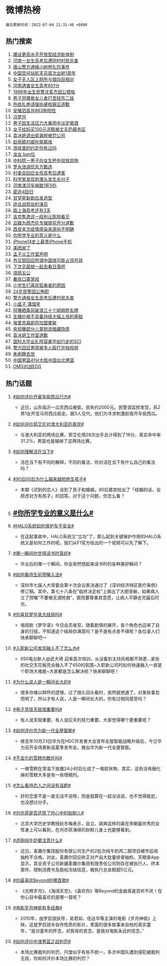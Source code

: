 # 微博热榜

`最后更新时间：2022-07-04 21:31:40 +0800`

## 热门搜索

1. [建设更高水平开放型经济新体制](https://m.weibo.cn/search?containerid=100103type%3D1%26t%3D10%26q%3D%23%E5%BB%BA%E8%AE%BE%E6%9B%B4%E9%AB%98%E6%B0%B4%E5%B9%B3%E5%BC%80%E6%94%BE%E5%9E%8B%E7%BB%8F%E6%B5%8E%E6%96%B0%E4%BD%93%E5%88%B6%23&stream_entry_id=51&isnewpage=1&extparam=seat%3D1%26cate%3D10103%26filter_type%3Drealtimehot%26c_type%3D51%26dgr%3D0%26pos%3D0%26display_time%3D1656941499%26pre_seqid%3D1656941499107021961218&luicode=10000011&lfid=106003type%253D25%2526t%253D3%2526disable_hot%253D1%2526filter_type%253Drealtimehot)
1. [河南一女生高考后遭同村村民杀害](https://m.weibo.cn/search?containerid=100103type%3D1%26t%3D10%26q%3D%23%E6%B2%B3%E5%8D%97%E4%B8%80%E5%A5%B3%E7%94%9F%E9%AB%98%E8%80%83%E5%90%8E%E9%81%AD%E5%90%8C%E6%9D%91%E6%9D%91%E6%B0%91%E6%9D%80%E5%AE%B3%23&stream_entry_id=31&isnewpage=1&extparam=seat%3D1%26cate%3D0%26lcate%3D5001%26filter_type%3Drealtimehot%26realpos%3D1%26flag%3D1%26c_type%3D31%26dgr%3D0%26pos%3D0%26display_time%3D1656941499%26pre_seqid%3D1656941499107021961218&luicode=10000011&lfid=106003type%253D25%2526t%253D3%2526disable_hot%253D1%2526filter_type%253Drealtimehot)
1. [唐山警方通报小树林扎伤事件](https://m.weibo.cn/search?containerid=100103type%3D1%26t%3D10%26q%3D%23%E5%94%90%E5%B1%B1%E8%AD%A6%E6%96%B9%E9%80%9A%E6%8A%A5%E5%B0%8F%E6%A0%91%E6%9E%97%E6%89%8E%E4%BC%A4%E4%BA%8B%E4%BB%B6%23&stream_entry_id=31&isnewpage=1&extparam=seat%3D1%26cate%3D0%26lcate%3D5001%26filter_type%3Drealtimehot%26realpos%3D2%26flag%3D16%26c_type%3D31%26dgr%3D0%26pos%3D1%26display_time%3D1656941499%26pre_seqid%3D1656941499107021961218&luicode=10000011&lfid=106003type%253D25%2526t%253D3%2526disable_hot%253D1%2526filter_type%253Drealtimehot)
1. [中国空间站航天员首次出舱1周年](https://m.weibo.cn/search?containerid=100103type%3D1%26t%3D10%26q%3D%23%E4%B8%AD%E5%9B%BD%E7%A9%BA%E9%97%B4%E7%AB%99%E8%88%AA%E5%A4%A9%E5%91%98%E9%A6%96%E6%AC%A1%E5%87%BA%E8%88%B11%E5%91%A8%E5%B9%B4%23&stream_entry_id=31&isnewpage=1&extparam=seat%3D1%26cate%3D0%26lcate%3D5001%26filter_type%3Drealtimehot%26realpos%3D3%26flag%3D0%26c_type%3D31%26dgr%3D0%26pos%3D2%26display_time%3D1656941499%26pre_seqid%3D1656941499107021961218&luicode=10000011&lfid=106003type%253D25%2526t%253D3%2526disable_hot%253D1%2526filter_type%253Drealtimehot)
1. [女子无人区上厕所与狼四目相对](https://m.weibo.cn/search?containerid=100103type%3D1%26t%3D10%26q%3D%23%E5%A5%B3%E5%AD%90%E6%97%A0%E4%BA%BA%E5%8C%BA%E4%B8%8A%E5%8E%95%E6%89%80%E4%B8%8E%E7%8B%BC%E5%9B%9B%E7%9B%AE%E7%9B%B8%E5%AF%B9%23&stream_entry_id=31&isnewpage=1&extparam=seat%3D1%26cate%3D0%26lcate%3D5001%26filter_type%3Drealtimehot%26realpos%3D4%26flag%3D1%26c_type%3D31%26dgr%3D0%26pos%3D3%26display_time%3D1656941499%26pre_seqid%3D1656941499107021961218&luicode=10000011&lfid=106003type%253D25%2526t%253D3%2526disable_hot%253D1%2526filter_type%253Drealtimehot)
1. [河南遇害女生高考601分](https://m.weibo.cn/search?containerid=100103type%3D1%26t%3D10%26q%3D%23%E6%B2%B3%E5%8D%97%E9%81%87%E5%AE%B3%E5%A5%B3%E7%94%9F%E9%AB%98%E8%80%83601%E5%88%86%23&stream_entry_id=31&isnewpage=1&extparam=seat%3D1%26cate%3D0%26lcate%3D5001%26filter_type%3Drealtimehot%26realpos%3D5%26flag%3D1%26c_type%3D31%26dgr%3D0%26pos%3D4%26display_time%3D1656941499%26pre_seqid%3D1656941499107021961218&luicode=10000011&lfid=106003type%253D25%2526t%253D3%2526disable_hot%253D1%2526filter_type%253Drealtimehot)
1. [1998年出生民警沈茗杰因公牺牲](https://m.weibo.cn/search?containerid=100103type%3D1%26t%3D10%26q%3D%231998%E5%B9%B4%E5%87%BA%E7%94%9F%E6%B0%91%E8%AD%A6%E6%B2%88%E8%8C%97%E6%9D%B0%E5%9B%A0%E5%85%AC%E7%89%BA%E7%89%B2%23&stream_entry_id=31&isnewpage=1&extparam=seat%3D1%26cate%3D0%26lcate%3D5001%26filter_type%3Drealtimehot%26realpos%3D6%26flag%3D1%26c_type%3D31%26dgr%3D0%26pos%3D5%26display_time%3D1656941499%26pre_seqid%3D1656941499107021961218&luicode=10000011&lfid=106003type%253D25%2526t%253D3%2526disable_hot%253D1%2526filter_type%253Drealtimehot)
1. [男子将猥亵女儿者打至轻伤二级](https://m.weibo.cn/search?containerid=100103type%3D1%26t%3D10%26q%3D%23%E7%94%B7%E5%AD%90%E5%B0%86%E7%8C%A5%E4%BA%B5%E5%A5%B3%E5%84%BF%E8%80%85%E6%89%93%E8%87%B3%E8%BD%BB%E4%BC%A4%E4%BA%8C%E7%BA%A7%23&stream_entry_id=31&isnewpage=1&extparam=seat%3D1%26cate%3D0%26lcate%3D5001%26filter_type%3Drealtimehot%26realpos%3D7%26flag%3D16%26c_type%3D31%26dgr%3D0%26pos%3D6%26display_time%3D1656941499%26pre_seqid%3D1656941499107021961218&luicode=10000011&lfid=106003type%253D25%2526t%253D3%2526disable_hot%253D1%2526filter_type%253Drealtimehot)
1. [热依扎申请强执硬核豌豆道歉](https://m.weibo.cn/search?containerid=100103type%3D1%26t%3D10%26q%3D%23%E7%83%AD%E4%BE%9D%E6%89%8E%E7%94%B3%E8%AF%B7%E5%BC%BA%E6%89%A7%E7%A1%AC%E6%A0%B8%E8%B1%8C%E8%B1%86%E9%81%93%E6%AD%89%23&stream_entry_id=31&isnewpage=1&extparam=seat%3D1%26cate%3D0%26lcate%3D5001%26filter_type%3Drealtimehot%26realpos%3D8%26flag%3D0%26c_type%3D31%26dgr%3D0%26pos%3D7%26display_time%3D1656941499%26pre_seqid%3D1656941499107021961218&luicode=10000011&lfid=106003type%253D25%2526t%253D3%2526disable_hot%253D1%2526filter_type%253Drealtimehot)
1. [安徽泗县共863例阳性](https://m.weibo.cn/search?containerid=100103type%3D1%26t%3D10%26q%3D%23%E5%AE%89%E5%BE%BD%E6%B3%97%E5%8E%BF%E5%85%B1863%E4%BE%8B%E9%98%B3%E6%80%A7%23&stream_entry_id=31&isnewpage=1&extparam=seat%3D1%26cate%3D0%26lcate%3D5001%26filter_type%3Drealtimehot%26realpos%3D9%26flag%3D1%26c_type%3D31%26dgr%3D0%26pos%3D8%26display_time%3D1656941499%26pre_seqid%3D1656941499107021961218&luicode=10000011&lfid=106003type%253D25%2526t%253D3%2526disable_hot%253D1%2526filter_type%253Drealtimehot)
1. [冯梦月](https://m.weibo.cn/search?containerid=100103type%3D1%26t%3D10%26q%3D%23%E5%86%AF%E6%A2%A6%E6%9C%88%23&stream_entry_id=31&isnewpage=1&extparam=seat%3D1%26cate%3D0%26lcate%3D5001%26filter_type%3Drealtimehot%26realpos%3D10%26flag%3D1%26c_type%3D31%26dgr%3D0%26pos%3D9%26display_time%3D1656941499%26pre_seqid%3D1656941499107021961218&luicode=10000011&lfid=106003type%253D25%2526t%253D3%2526disable_hot%253D1%2526filter_type%253Drealtimehot)
1. [男子因生活压力大暴雨中淡定喝酒](https://m.weibo.cn/search?containerid=100103type%3D1%26t%3D10%26q%3D%23%E7%94%B7%E5%AD%90%E5%9B%A0%E7%94%9F%E6%B4%BB%E5%8E%8B%E5%8A%9B%E5%A4%A7%E6%9A%B4%E9%9B%A8%E4%B8%AD%E6%B7%A1%E5%AE%9A%E5%96%9D%E9%85%92%23&stream_entry_id=31&isnewpage=1&extparam=seat%3D1%26cate%3D0%26lcate%3D5001%26filter_type%3Drealtimehot%26realpos%3D11%26flag%3D0%26c_type%3D31%26dgr%3D0%26pos%3D10%26display_time%3D1656941499%26pre_seqid%3D1656941499107021961218&luicode=10000011&lfid=106003type%253D25%2526t%253D3%2526disable_hot%253D1%2526filter_type%253Drealtimehot)
1. [女子给妈买100元凉鞋被丈夫扔服务区](https://m.weibo.cn/search?containerid=100103type%3D1%26t%3D10%26q%3D%23%E5%A5%B3%E5%AD%90%E7%BB%99%E5%A6%88%E4%B9%B0100%E5%85%83%E5%87%89%E9%9E%8B%E8%A2%AB%E4%B8%88%E5%A4%AB%E6%89%94%E6%9C%8D%E5%8A%A1%E5%8C%BA%23&stream_entry_id=31&isnewpage=1&extparam=seat%3D1%26cate%3D0%26lcate%3D5001%26filter_type%3Drealtimehot%26realpos%3D12%26flag%3D0%26c_type%3D31%26dgr%3D0%26pos%3D11%26display_time%3D1656941499%26pre_seqid%3D1656941499107021961218&luicode=10000011&lfid=106003type%253D25%2526t%253D3%2526disable_hot%253D1%2526filter_type%253Drealtimehot)
1. [袁冰妍退出偷漏税被罚公司](https://m.weibo.cn/search?containerid=100103type%3D1%26t%3D10%26q%3D%23%E8%A2%81%E5%86%B0%E5%A6%8D%E9%80%80%E5%87%BA%E5%81%B7%E6%BC%8F%E7%A8%8E%E8%A2%AB%E7%BD%9A%E5%85%AC%E5%8F%B8%23&stream_entry_id=31&isnewpage=1&extparam=seat%3D1%26cate%3D0%26lcate%3D5001%26filter_type%3Drealtimehot%26realpos%3D13%26flag%3D2%26c_type%3D31%26dgr%3D0%26pos%3D12%26display_time%3D1656941499%26pre_seqid%3D1656941499107021961218&luicode=10000011&lfid=106003type%253D25%2526t%253D3%2526disable_hot%253D1%2526filter_type%253Drealtimehot)
1. [赵丽颖刘威吵架飙戏](https://m.weibo.cn/search?containerid=100103type%3D1%26t%3D10%26q%3D%23%E8%B5%B5%E4%B8%BD%E9%A2%96%E5%88%98%E5%A8%81%E5%90%B5%E6%9E%B6%E9%A3%99%E6%88%8F%23&stream_entry_id=31&isnewpage=1&extparam=seat%3D1%26cate%3D0%26lcate%3D5001%26filter_type%3Drealtimehot%26realpos%3D14%26flag%3D1%26c_type%3D31%26dgr%3D0%26pos%3D13%26display_time%3D1656941499%26pre_seqid%3D1656941499107021961218&luicode=10000011&lfid=106003type%253D25%2526t%253D3%2526disable_hot%253D1%2526filter_type%253Drealtimehot)
1. [游戏里的约定你有过吗](https://m.weibo.cn/search?containerid=100103type%3D1%26t%3D10%26q%3D%23%E6%B8%B8%E6%88%8F%E9%87%8C%E7%9A%84%E7%BA%A6%E5%AE%9A%E4%BD%A0%E6%9C%89%E8%BF%87%E5%90%97%23&stream_entry_id=31&isnewpage=1&extparam=seat%3D1%26cate%3D0%26lcate%3D5001%26filter_type%3Drealtimehot%26adid%3D159075%26realpos%3D15%26flag%3D0%26c_type%3D31%26dgr%3D0%26pos%3D14%26display_time%3D1656941499%26pre_seqid%3D1656941499107021961218&luicode=10000011&lfid=106003type%253D25%2526t%253D3%2526disable_hot%253D1%2526filter_type%253Drealtimehot)
1. [龙女 ban位](https://m.weibo.cn/search?containerid=100103type%3D1%26t%3D10%26q%3D%E9%BE%99%E5%A5%B3+ban%E4%BD%8D&stream_entry_id=31&isnewpage=1&extparam=seat%3D1%26cate%3D0%26lcate%3D5001%26filter_type%3Drealtimehot%26realpos%3D16%26flag%3D1%26c_type%3D31%26dgr%3D0%26pos%3D15%26display_time%3D1656941499%26pre_seqid%3D1656941499107021961218&luicode=10000011&lfid=106003type%253D25%2526t%253D3%2526disable_hot%253D1%2526filter_type%253Drealtimehot)
1. [中科院一男子向女生杯中投放异物](https://m.weibo.cn/search?containerid=100103type%3D1%26t%3D10%26q%3D%23%E4%B8%AD%E7%A7%91%E9%99%A2%E4%B8%80%E7%94%B7%E5%AD%90%E5%90%91%E5%A5%B3%E7%94%9F%E6%9D%AF%E4%B8%AD%E6%8A%95%E6%94%BE%E5%BC%82%E7%89%A9%23&stream_entry_id=31&isnewpage=1&extparam=seat%3D1%26cate%3D0%26lcate%3D5001%26filter_type%3Drealtimehot%26realpos%3D17%26flag%3D0%26c_type%3D31%26dgr%3D0%26pos%3D16%26display_time%3D1656941499%26pre_seqid%3D1656941499107021961218&luicode=10000011&lfid=106003type%253D25%2526t%253D3%2526disable_hot%253D1%2526filter_type%253Drealtimehot)
1. [罗永浩调侃东方甄选](https://m.weibo.cn/search?containerid=100103type%3D1%26t%3D10%26q%3D%23%E7%BD%97%E6%B0%B8%E6%B5%A9%E8%B0%83%E4%BE%83%E4%B8%9C%E6%96%B9%E7%94%84%E9%80%89%23&stream_entry_id=31&isnewpage=1&extparam=seat%3D1%26cate%3D0%26lcate%3D5001%26filter_type%3Drealtimehot%26realpos%3D18%26flag%3D0%26c_type%3D31%26dgr%3D0%26pos%3D17%26display_time%3D1656941499%26pre_seqid%3D1656941499107021961218&luicode=10000011&lfid=106003type%253D25%2526t%253D3%2526disable_hot%253D1%2526filter_type%253Drealtimehot)
1. [村委会回应女孩高考后遇害](https://m.weibo.cn/search?containerid=100103type%3D1%26t%3D10%26q%3D%23%E6%9D%91%E5%A7%94%E4%BC%9A%E5%9B%9E%E5%BA%94%E5%A5%B3%E5%AD%A9%E9%AB%98%E8%80%83%E5%90%8E%E9%81%87%E5%AE%B3%23&stream_entry_id=31&isnewpage=1&extparam=seat%3D1%26cate%3D0%26lcate%3D5001%26filter_type%3Drealtimehot%26realpos%3D19%26flag%3D1%26c_type%3D31%26dgr%3D0%26pos%3D18%26display_time%3D1656941499%26pre_seqid%3D1656941499107021961218&luicode=10000011&lfid=106003type%253D25%2526t%253D3%2526disable_hot%253D1%2526filter_type%253Drealtimehot)
1. [科学家发现刺激头发生长分子](https://m.weibo.cn/search?containerid=100103type%3D1%26t%3D10%26q%3D%23%E7%A7%91%E5%AD%A6%E5%AE%B6%E5%8F%91%E7%8E%B0%E5%88%BA%E6%BF%80%E5%A4%B4%E5%8F%91%E7%94%9F%E9%95%BF%E5%88%86%E5%AD%90%23&stream_entry_id=31&isnewpage=1&extparam=seat%3D1%26cate%3D0%26lcate%3D5001%26filter_type%3Drealtimehot%26realpos%3D20%26flag%3D0%26c_type%3D31%26dgr%3D0%26pos%3D19%26display_time%3D1656941499%26pre_seqid%3D1656941499107021961218&luicode=10000011&lfid=106003type%253D25%2526t%253D3%2526disable_hot%253D1%2526filter_type%253Drealtimehot)
1. [河南漯河车祸致1死5伤](https://m.weibo.cn/search?containerid=100103type%3D1%26t%3D10%26q%3D%23%E6%B2%B3%E5%8D%97%E6%BC%AF%E6%B2%B3%E8%BD%A6%E7%A5%B8%E8%87%B41%E6%AD%BB5%E4%BC%A4%23&stream_entry_id=31&isnewpage=1&extparam=seat%3D1%26cate%3D0%26lcate%3D5001%26filter_type%3Drealtimehot%26realpos%3D21%26flag%3D1%26c_type%3D31%26dgr%3D0%26pos%3D20%26display_time%3D1656941499%26pre_seqid%3D1656941499107021961218&luicode=10000011&lfid=106003type%253D25%2526t%253D3%2526disable_hot%253D1%2526filter_type%253Drealtimehot)
1. [密逃4回归](https://m.weibo.cn/search?containerid=100103type%3D1%26t%3D10%26q%3D%23%E5%AF%86%E9%80%834%E5%9B%9E%E5%BD%92%23&stream_entry_id=31&isnewpage=1&extparam=seat%3D1%26cate%3D0%26lcate%3D5001%26filter_type%3Drealtimehot%26realpos%3D22%26flag%3D0%26c_type%3D31%26dgr%3D0%26pos%3D21%26display_time%3D1656941499%26pre_seqid%3D1656941499107021961218&luicode=10000011&lfid=106003type%253D25%2526t%253D3%2526disable_hot%253D1%2526filter_type%253Drealtimehot)
1. [甘望星新剧白发造型](https://m.weibo.cn/search?containerid=100103type%3D1%26t%3D10%26q%3D%23%E7%94%98%E6%9C%9B%E6%98%9F%E6%96%B0%E5%89%A7%E7%99%BD%E5%8F%91%E9%80%A0%E5%9E%8B%23&stream_entry_id=31&isnewpage=1&extparam=seat%3D1%26cate%3D0%26lcate%3D5001%26filter_type%3Drealtimehot%26realpos%3D23%26flag%3D1%26c_type%3D31%26dgr%3D0%26pos%3D22%26display_time%3D1656941499%26pre_seqid%3D1656941499107021961218&luicode=10000011&lfid=106003type%253D25%2526t%253D3%2526disable_hot%253D1%2526filter_type%253Drealtimehot)
1. [适合战损妆的演员](https://m.weibo.cn/search?containerid=100103type%3D1%26t%3D10%26q%3D%23%E9%80%82%E5%90%88%E6%88%98%E6%8D%9F%E5%A6%86%E7%9A%84%E6%BC%94%E5%91%98%23&stream_entry_id=31&isnewpage=1&extparam=seat%3D1%26cate%3D0%26lcate%3D5001%26filter_type%3Drealtimehot%26realpos%3D24%26flag%3D0%26c_type%3D31%26dgr%3D0%26pos%3D23%26display_time%3D1656941499%26pre_seqid%3D1656941499107021961218&luicode=10000011&lfid=106003type%253D25%2526t%253D3%2526disable_hot%253D1%2526filter_type%253Drealtimehot)
1. [距上海高考还有3天](https://m.weibo.cn/search?containerid=100103type%3D1%26t%3D10%26q%3D%23%E8%B7%9D%E4%B8%8A%E6%B5%B7%E9%AB%98%E8%80%83%E8%BF%98%E6%9C%893%E5%A4%A9%23&stream_entry_id=31&isnewpage=1&extparam=seat%3D1%26cate%3D0%26lcate%3D5001%26filter_type%3Drealtimehot%26realpos%3D25%26flag%3D0%26c_type%3D31%26dgr%3D0%26pos%3D24%26display_time%3D1656941499%26pre_seqid%3D1656941499107021961218&luicode=10000011&lfid=106003type%253D25%2526t%253D3%2526disable_hot%253D1%2526filter_type%253Drealtimehot)
1. [吉克隽逸这一段别让陈晓看见](https://m.weibo.cn/search?containerid=100103type%3D1%26t%3D10%26q%3D%23%E5%90%89%E5%85%8B%E9%9A%BD%E9%80%B8%E8%BF%99%E4%B8%80%E6%AE%B5%E5%88%AB%E8%AE%A9%E9%99%88%E6%99%93%E7%9C%8B%E8%A7%81%23&stream_entry_id=31&isnewpage=1&extparam=seat%3D1%26cate%3D0%26lcate%3D5001%26filter_type%3Drealtimehot%26realpos%3D26%26flag%3D1%26c_type%3D31%26dgr%3D0%26pos%3D25%26display_time%3D1656941499%26pre_seqid%3D1656941499107021961218&luicode=10000011&lfid=106003type%253D25%2526t%253D3%2526disable_hot%253D1%2526filter_type%253Drealtimehot)
1. [豆瓣为周杰伦专辑提前开分道歉](https://m.weibo.cn/search?containerid=100103type%3D1%26t%3D10%26q%3D%23%E8%B1%86%E7%93%A3%E4%B8%BA%E5%91%A8%E6%9D%B0%E4%BC%A6%E4%B8%93%E8%BE%91%E6%8F%90%E5%89%8D%E5%BC%80%E5%88%86%E9%81%93%E6%AD%89%23&stream_entry_id=31&isnewpage=1&extparam=seat%3D1%26cate%3D0%26lcate%3D5001%26filter_type%3Drealtimehot%26realpos%3D27%26flag%3D0%26c_type%3D31%26dgr%3D0%26pos%3D26%26display_time%3D1656941499%26pre_seqid%3D1656941499107021961218&luicode=10000011&lfid=106003type%253D25%2526t%253D3%2526disable_hot%253D1%2526filter_type%253Drealtimehot)
1. [西安本次疫情感染来源尚不明确](https://m.weibo.cn/search?containerid=100103type%3D1%26t%3D10%26q%3D%23%E8%A5%BF%E5%AE%89%E6%9C%AC%E6%AC%A1%E7%96%AB%E6%83%85%E6%84%9F%E6%9F%93%E6%9D%A5%E6%BA%90%E5%B0%9A%E4%B8%8D%E6%98%8E%E7%A1%AE%23&stream_entry_id=31&isnewpage=1&extparam=seat%3D1%26cate%3D0%26lcate%3D5001%26filter_type%3Drealtimehot%26realpos%3D28%26flag%3D0%26c_type%3D31%26dgr%3D0%26pos%3D27%26display_time%3D1656941499%26pre_seqid%3D1656941499107021961218&luicode=10000011&lfid=106003type%253D25%2526t%253D3%2526disable_hot%253D1%2526filter_type%253Drealtimehot)
1. [你所学专业的意义是什么](https://m.weibo.cn/search?containerid=100103type%3D1%26t%3D10%26q%3D%23%E4%BD%A0%E6%89%80%E5%AD%A6%E4%B8%93%E4%B8%9A%E7%9A%84%E6%84%8F%E4%B9%89%E6%98%AF%E4%BB%80%E4%B9%88%23&stream_entry_id=31&isnewpage=1&extparam=seat%3D1%26cate%3D0%26lcate%3D5001%26filter_type%3Drealtimehot%26realpos%3D29%26flag%3D1%26c_type%3D31%26dgr%3D0%26pos%3D28%26display_time%3D1656941499%26pre_seqid%3D1656941499107021961218&luicode=10000011&lfid=106003type%253D25%2526t%253D3%2526disable_hot%253D1%2526filter_type%253Drealtimehot)
1. [iPhone14史上最贵iPhone手机](https://m.weibo.cn/search?containerid=100103type%3D1%26t%3D10%26q%3D%23iPhone14%E5%8F%B2%E4%B8%8A%E6%9C%80%E8%B4%B5iPhone%E6%89%8B%E6%9C%BA%23&stream_entry_id=31&isnewpage=1&extparam=seat%3D1%26cate%3D0%26lcate%3D5001%26filter_type%3Drealtimehot%26realpos%3D30%26flag%3D0%26c_type%3D31%26dgr%3D0%26pos%3D29%26display_time%3D1656941499%26pre_seqid%3D1656941499107021961218&luicode=10000011&lfid=106003type%253D25%2526t%253D3%2526disable_hot%253D1%2526filter_type%253Drealtimehot)
1. [美团崩了](https://m.weibo.cn/search?containerid=100103type%3D1%26t%3D10%26q%3D%23%E7%BE%8E%E5%9B%A2%E5%B4%A9%E4%BA%86%23&stream_entry_id=31&isnewpage=1&extparam=seat%3D1%26cate%3D0%26lcate%3D5001%26filter_type%3Drealtimehot%26realpos%3D31%26flag%3D0%26c_type%3D31%26dgr%3D0%26pos%3D30%26display_time%3D1656941499%26pre_seqid%3D1656941499107021961218&luicode=10000011&lfid=106003type%253D25%2526t%253D3%2526disable_hot%253D1%2526filter_type%253Drealtimehot)
1. [孟子义工作室声明](https://m.weibo.cn/search?containerid=100103type%3D1%26t%3D10%26q%3D%23%E5%AD%9F%E5%AD%90%E4%B9%89%E5%B7%A5%E4%BD%9C%E5%AE%A4%E5%A3%B0%E6%98%8E%23&stream_entry_id=31&isnewpage=1&extparam=seat%3D1%26cate%3D0%26lcate%3D5001%26filter_type%3Drealtimehot%26realpos%3D32%26flag%3D0%26c_type%3D31%26dgr%3D0%26pos%3D31%26display_time%3D1656941499%26pre_seqid%3D1656941499107021961218&luicode=10000011&lfid=106003type%253D25%2526t%253D3%2526disable_hot%253D1%2526filter_type%253Drealtimehot)
1. [外交部回应所谓中国很可能占领月球](https://m.weibo.cn/search?containerid=100103type%3D1%26t%3D10%26q%3D%23%E5%A4%96%E4%BA%A4%E9%83%A8%E5%9B%9E%E5%BA%94%E6%89%80%E8%B0%93%E4%B8%AD%E5%9B%BD%E5%BE%88%E5%8F%AF%E8%83%BD%E5%8D%A0%E9%A2%86%E6%9C%88%E7%90%83%23&stream_entry_id=31&isnewpage=1&extparam=seat%3D1%26cate%3D0%26lcate%3D5001%26filter_type%3Drealtimehot%26realpos%3D33%26flag%3D0%26c_type%3D31%26dgr%3D0%26pos%3D32%26display_time%3D1656941499%26pre_seqid%3D1656941499107021961218&luicode=10000011&lfid=106003type%253D25%2526t%253D3%2526disable_hot%253D1%2526filter_type%253Drealtimehot)
1. [下次见面就一起去看日落吧](https://m.weibo.cn/search?containerid=100103type%3D1%26t%3D10%26q%3D%23%E4%B8%8B%E6%AC%A1%E8%A7%81%E9%9D%A2%E5%B0%B1%E4%B8%80%E8%B5%B7%E5%8E%BB%E7%9C%8B%E6%97%A5%E8%90%BD%E5%90%A7%23&stream_entry_id=31&isnewpage=1&extparam=seat%3D1%26cate%3D0%26lcate%3D5001%26filter_type%3Drealtimehot%26realpos%3D34%26flag%3D1%26c_type%3D31%26dgr%3D0%26pos%3D33%26display_time%3D1656941499%26pre_seqid%3D1656941499107021961218&luicode=10000011&lfid=106003type%253D25%2526t%253D3%2526disable_hot%253D1%2526filter_type%253Drealtimehot)
1. [浪姐五公](https://m.weibo.cn/search?containerid=100103type%3D1%26t%3D10%26q%3D%23%E6%B5%AA%E5%A7%90%E4%BA%94%E5%85%AC%23&stream_entry_id=31&isnewpage=1&extparam=seat%3D1%26cate%3D0%26lcate%3D5001%26filter_type%3Drealtimehot%26realpos%3D35%26flag%3D0%26c_type%3D31%26dgr%3D0%26pos%3D34%26display_time%3D1656941499%26pre_seqid%3D1656941499107021961218&luicode=10000011&lfid=106003type%253D25%2526t%253D3%2526disable_hot%253D1%2526filter_type%253Drealtimehot)
1. [秦岚口罩哭戏](https://m.weibo.cn/search?containerid=100103type%3D1%26t%3D10%26q%3D%23%E7%A7%A6%E5%B2%9A%E5%8F%A3%E7%BD%A9%E5%93%AD%E6%88%8F%23&stream_entry_id=31&isnewpage=1&extparam=seat%3D1%26cate%3D0%26lcate%3D5001%26filter_type%3Drealtimehot%26realpos%3D36%26flag%3D1%26c_type%3D31%26dgr%3D0%26pos%3D35%26display_time%3D1656941499%26pre_seqid%3D1656941499107021961218&luicode=10000011&lfid=106003type%253D25%2526t%253D3%2526disable_hot%253D1%2526filter_type%253Drealtimehot)
1. [小学生们喜欢孤勇者的原因](https://m.weibo.cn/search?containerid=100103type%3D1%26t%3D10%26q%3D%23%E5%B0%8F%E5%AD%A6%E7%94%9F%E4%BB%AC%E5%96%9C%E6%AC%A2%E5%AD%A4%E5%8B%87%E8%80%85%E7%9A%84%E5%8E%9F%E5%9B%A0%23&stream_entry_id=31&isnewpage=1&extparam=seat%3D1%26cate%3D0%26lcate%3D5001%26filter_type%3Drealtimehot%26realpos%3D37%26flag%3D0%26c_type%3D31%26dgr%3D0%26pos%3D36%26display_time%3D1656941499%26pre_seqid%3D1656941499107021961218&luicode=10000011&lfid=106003type%253D25%2526t%253D3%2526disable_hot%253D1%2526filter_type%253Drealtimehot)
1. [24岁民警因公殉职](https://m.weibo.cn/search?containerid=100103type%3D1%26t%3D10%26q%3D%2324%E5%B2%81%E6%B0%91%E8%AD%A6%E5%9B%A0%E5%85%AC%E6%AE%89%E8%81%8C%23&stream_entry_id=31&isnewpage=1&extparam=seat%3D1%26cate%3D0%26lcate%3D5001%26filter_type%3Drealtimehot%26realpos%3D38%26flag%3D1%26c_type%3D31%26dgr%3D0%26pos%3D37%26display_time%3D1656941499%26pre_seqid%3D1656941499107021961218&luicode=10000011&lfid=106003type%253D25%2526t%253D3%2526disable_hot%253D1%2526filter_type%253Drealtimehot)
1. [警方通报女生高考后遭村民杀害](https://m.weibo.cn/search?containerid=100103type%3D1%26t%3D10%26q%3D%23%E8%AD%A6%E6%96%B9%E9%80%9A%E6%8A%A5%E5%A5%B3%E7%94%9F%E9%AB%98%E8%80%83%E5%90%8E%E9%81%AD%E6%9D%91%E6%B0%91%E6%9D%80%E5%AE%B3%23&stream_entry_id=31&isnewpage=1&extparam=seat%3D1%26cate%3D0%26lcate%3D5001%26filter_type%3Drealtimehot%26realpos%3D39%26flag%3D1%26c_type%3D31%26dgr%3D0%26pos%3D38%26display_time%3D1656941499%26pre_seqid%3D1656941499107021961218&luicode=10000011&lfid=106003type%253D25%2526t%253D3%2526disable_hot%253D1%2526filter_type%253Drealtimehot)
1. [小盒子 蒲熠星](https://m.weibo.cn/search?containerid=100103type%3D1%26t%3D10%26q%3D%E5%B0%8F%E7%9B%92%E5%AD%90+%E8%92%B2%E7%86%A0%E6%98%9F&stream_entry_id=31&isnewpage=1&extparam=seat%3D1%26cate%3D0%26lcate%3D5001%26filter_type%3Drealtimehot%26realpos%3D40%26flag%3D0%26c_type%3D31%26dgr%3D0%26pos%3D39%26display_time%3D1656941499%26pre_seqid%3D1656941499107021961218&luicode=10000011&lfid=106003type%253D25%2526t%253D3%2526disable_hot%253D1%2526filter_type%253Drealtimehot)
1. [阿雅晒乘风破浪三十个姐姐姓名牌](https://m.weibo.cn/search?containerid=100103type%3D1%26t%3D10%26q%3D%23%E9%98%BF%E9%9B%85%E6%99%92%E4%B9%98%E9%A3%8E%E7%A0%B4%E6%B5%AA%E4%B8%89%E5%8D%81%E4%B8%AA%E5%A7%90%E5%A7%90%E5%A7%93%E5%90%8D%E7%89%8C%23&stream_entry_id=31&isnewpage=1&extparam=seat%3D1%26cate%3D0%26lcate%3D5001%26filter_type%3Drealtimehot%26realpos%3D41%26flag%3D1%26c_type%3D31%26dgr%3D0%26pos%3D40%26display_time%3D1656941499%26pre_seqid%3D1656941499107021961218&luicode=10000011&lfid=106003type%253D25%2526t%253D3%2526disable_hot%253D1%2526filter_type%253Drealtimehot)
1. [生猪价格不具备持续大幅上涨的基础](https://m.weibo.cn/search?containerid=100103type%3D1%26t%3D10%26q%3D%23%E7%94%9F%E7%8C%AA%E4%BB%B7%E6%A0%BC%E4%B8%8D%E5%85%B7%E5%A4%87%E6%8C%81%E7%BB%AD%E5%A4%A7%E5%B9%85%E4%B8%8A%E6%B6%A8%E7%9A%84%E5%9F%BA%E7%A1%80%23&stream_entry_id=31&isnewpage=1&extparam=seat%3D1%26cate%3D0%26lcate%3D5001%26filter_type%3Drealtimehot%26realpos%3D42%26flag%3D1%26c_type%3D31%26dgr%3D0%26pos%3D41%26display_time%3D1656941499%26pre_seqid%3D1656941499107021961218&luicode=10000011&lfid=106003type%253D25%2526t%253D3%2526disable_hot%253D1%2526filter_type%253Drealtimehot)
1. [埃里克森即将加盟曼联](https://m.weibo.cn/search?containerid=100103type%3D1%26t%3D10%26q%3D%23%E5%9F%83%E9%87%8C%E5%85%8B%E6%A3%AE%E5%8D%B3%E5%B0%86%E5%8A%A0%E7%9B%9F%E6%9B%BC%E8%81%94%23&stream_entry_id=31&isnewpage=1&extparam=seat%3D1%26cate%3D0%26lcate%3D5001%26filter_type%3Drealtimehot%26realpos%3D43%26flag%3D1%26c_type%3D31%26dgr%3D0%26pos%3D42%26display_time%3D1656941499%26pre_seqid%3D1656941499107021961218&luicode=10000011&lfid=106003type%253D25%2526t%253D3%2526disable_hot%253D1%2526filter_type%253Drealtimehot)
1. [央视曝部分儿童厨具暗藏隐患](https://m.weibo.cn/search?containerid=100103type%3D1%26t%3D10%26q%3D%23%E5%A4%AE%E8%A7%86%E6%9B%9D%E9%83%A8%E5%88%86%E5%84%BF%E7%AB%A5%E5%8E%A8%E5%85%B7%E6%9A%97%E8%97%8F%E9%9A%90%E6%82%A3%23&stream_entry_id=31&isnewpage=1&extparam=seat%3D1%26cate%3D0%26lcate%3D5001%26filter_type%3Drealtimehot%26realpos%3D44%26flag%3D0%26c_type%3D31%26dgr%3D0%26pos%3D43%26display_time%3D1656941499%26pre_seqid%3D1656941499107021961218&luicode=10000011&lfid=106003type%253D25%2526t%253D3%2526disable_hot%253D1%2526filter_type%253Drealtimehot)
1. [袁冰妍工作室道歉](https://m.weibo.cn/search?containerid=100103type%3D1%26t%3D10%26q%3D%23%E8%A2%81%E5%86%B0%E5%A6%8D%E5%B7%A5%E4%BD%9C%E5%AE%A4%E9%81%93%E6%AD%89%23&stream_entry_id=31&isnewpage=1&extparam=seat%3D1%26cate%3D0%26lcate%3D5001%26filter_type%3Drealtimehot%26realpos%3D45%26flag%3D0%26c_type%3D31%26dgr%3D0%26pos%3D44%26display_time%3D1656941499%26pre_seqid%3D1656941499107021961218&luicode=10000011&lfid=106003type%253D25%2526t%253D3%2526disable_hot%253D1%2526filter_type%253Drealtimehot)
1. [国科大毕业礼阵容豪华如行走的SCI](https://m.weibo.cn/search?containerid=100103type%3D1%26t%3D10%26q%3D%23%E5%9B%BD%E7%A7%91%E5%A4%A7%E6%AF%95%E4%B8%9A%E7%A4%BC%E9%98%B5%E5%AE%B9%E8%B1%AA%E5%8D%8E%E5%A6%82%E8%A1%8C%E8%B5%B0%E7%9A%84SCI%23&stream_entry_id=31&isnewpage=1&extparam=seat%3D1%26cate%3D0%26lcate%3D5001%26filter_type%3Drealtimehot%26realpos%3D46%26flag%3D1%26c_type%3D31%26dgr%3D0%26pos%3D45%26display_time%3D1656941499%26pre_seqid%3D1656941499107021961218&luicode=10000011&lfid=106003type%253D25%2526t%253D3%2526disable_hot%253D1%2526filter_type%253Drealtimehot)
1. [警方回应男孩被多人殴打并拍视频](https://m.weibo.cn/search?containerid=100103type%3D1%26t%3D10%26q%3D%23%E8%AD%A6%E6%96%B9%E5%9B%9E%E5%BA%94%E7%94%B7%E5%AD%A9%E8%A2%AB%E5%A4%9A%E4%BA%BA%E6%AE%B4%E6%89%93%E5%B9%B6%E6%8B%8D%E8%A7%86%E9%A2%91%23&stream_entry_id=31&isnewpage=1&extparam=seat%3D1%26cate%3D0%26lcate%3D5001%26filter_type%3Drealtimehot%26realpos%3D47%26flag%3D0%26c_type%3D31%26dgr%3D0%26pos%3D46%26display_time%3D1656941499%26pre_seqid%3D1656941499107021961218&luicode=10000011&lfid=106003type%253D25%2526t%253D3%2526disable_hot%253D1%2526filter_type%253Drealtimehot)
1. [朱俐静去世](https://m.weibo.cn/search?containerid=100103type%3D1%26t%3D10%26q%3D%23%E6%9C%B1%E4%BF%90%E9%9D%99%E5%8E%BB%E4%B8%96%23&stream_entry_id=31&isnewpage=1&extparam=seat%3D1%26cate%3D0%26lcate%3D5001%26filter_type%3Drealtimehot%26realpos%3D48%26flag%3D1%26c_type%3D31%26dgr%3D0%26pos%3D47%26display_time%3D1656941499%26pre_seqid%3D1656941499107021961218&luicode=10000011&lfid=106003type%253D25%2526t%253D3%2526disable_hot%253D1%2526filter_type%253Drealtimehot)
1. [中国男篮41分大胜中国台北男篮](https://m.weibo.cn/search?containerid=100103type%3D1%26t%3D10%26q%3D%23%E4%B8%AD%E5%9B%BD%E7%94%B7%E7%AF%AE41%E5%88%86%E5%A4%A7%E8%83%9C%E4%B8%AD%E5%9B%BD%E5%8F%B0%E5%8C%97%E7%94%B7%E7%AF%AE%23&stream_entry_id=31&isnewpage=1&extparam=seat%3D1%26cate%3D0%26lcate%3D5001%26filter_type%3Drealtimehot%26realpos%3D49%26flag%3D0%26c_type%3D31%26dgr%3D0%26pos%3D48%26display_time%3D1656941499%26pre_seqid%3D1656941499107021961218&luicode=10000011&lfid=106003type%253D25%2526t%253D3%2526disable_hot%253D1%2526filter_type%253Drealtimehot)
1. [OMG对战EDG](https://m.weibo.cn/search?containerid=100103type%3D1%26t%3D10%26q%3D%23OMG%E5%AF%B9%E6%88%98EDG%23&stream_entry_id=31&isnewpage=1&extparam=seat%3D1%26cate%3D0%26lcate%3D5001%26filter_type%3Drealtimehot%26realpos%3D50%26flag%3D1%26c_type%3D31%26dgr%3D0%26pos%3D49%26display_time%3D1656941499%26pre_seqid%3D1656941499107021961218&luicode=10000011&lfid=106003type%253D25%2526t%253D3%2526disable_hot%253D1%2526filter_type%253Drealtimehot)

## 热门话题

1. [#如何评价开豪车偷西瓜行为#](https://m.weibo.cn/search?containerid=231522type%3D1%26t%3D10%26q%3D%23%E5%A6%82%E4%BD%95%E8%AF%84%E4%BB%B7%E5%BC%80%E8%B1%AA%E8%BD%A6%E5%81%B7%E8%A5%BF%E7%93%9C%E8%A1%8C%E4%B8%BA%23&stream_entry_id=128&isnewpage=1&extparam=seat%3D1%26cate%3D5004%26lcate%3D5004%26unitid%3D44712%26c_type%3D128%26dgr%3D0%26pos%3D1-0-0%26display_time%3D1656941500%26pre_seqid%3D16569415000830186507&luicode=10000011&lfid=231648_-_4)
    - 近日，山东临沂一瓜农西瓜被偷，损失约2000元。民警调监控发现，系2男1女开宝马将西瓜偷走。据3人交代，他们为寻求刺激趁夜开车偷西瓜。

1. [#如何评价郭艾伦对澳大利亚的表现#](https://m.weibo.cn/search?containerid=231522type%3D1%26t%3D10%26q%3D%23%E5%A6%82%E4%BD%95%E8%AF%84%E4%BB%B7%E9%83%AD%E8%89%BE%E4%BC%A6%E5%AF%B9%E6%BE%B3%E5%A4%A7%E5%88%A9%E4%BA%9A%E7%9A%84%E8%A1%A8%E7%8E%B0%23&stream_entry_id=128&isnewpage=1&extparam=seat%3D1%26cate%3D5004%26lcate%3D5004%26unitid%3D44695%26c_type%3D128%26dgr%3D0%26pos%3D1-0-1%26display_time%3D1656941500%26pre_seqid%3D16569415000830186507&luicode=10000011&lfid=231648_-_4)
    - 与澳大利亚的两场比赛，郭艾伦用28次出手总计得到了18分，真实命中率31.2%，男篮也是输掉了这两场比赛。

1. [#如何理解活在当下#](https://m.weibo.cn/search?containerid=231522type%3D1%26t%3D10%26q%3D%23%E5%A6%82%E4%BD%95%E7%90%86%E8%A7%A3%E6%B4%BB%E5%9C%A8%E5%BD%93%E4%B8%8B%23&stream_entry_id=128&isnewpage=1&extparam=seat%3D1%26cate%3D5004%26lcate%3D5004%26unitid%3D1656923173245%26c_type%3D128%26dgr%3D0%26pos%3D1-0-2%26display_time%3D1656941500%26pre_seqid%3D16569415000830186507&luicode=10000011&lfid=231648_-_4)
    - 活在当下有不同的解释，不同的看法，你对活在当下有什么自己的看法吗？

1. [#90后00后为什么越来越拒绝生孩子#](https://m.weibo.cn/search?containerid=231522type%3D1%26t%3D10%26q%3D%2390%E5%90%8E00%E5%90%8E%E4%B8%BA%E4%BB%80%E4%B9%88%E8%B6%8A%E6%9D%A5%E8%B6%8A%E6%8B%92%E7%BB%9D%E7%94%9F%E5%AD%A9%E5%AD%90%23&stream_entry_id=128&isnewpage=1&extparam=seat%3D1%26cate%3D5004%26lcate%3D5004%26unitid%3D44688%26c_type%3D128%26dgr%3D0%26pos%3D1-0-3%26display_time%3D1656941500%26pre_seqid%3D16569415000830186507&luicode=10000011&lfid=231648_-_4)
    - 本期《迟到的恋人》谈到了孩子和婚姻，90后嘉宾给出了「结婚的话，会顾虑对方有孩子」的回答。对于这个问题，你怎么看？

1. [#你所学专业的意义是什么#](https://m.weibo.cn/search?containerid=231522type%3D1%26t%3D10%26q%3D%23%E4%BD%A0%E6%89%80%E5%AD%A6%E4%B8%93%E4%B8%9A%E7%9A%84%E6%84%8F%E4%B9%89%E6%98%AF%E4%BB%80%E4%B9%88%23&stream_entry_id=128&isnewpage=1&extparam=seat%3D1%26cate%3D5004%26lcate%3D5004%26unitid%3Dm1656941408%26c_type%3D128%26dgr%3D0%26pos%3D1-0-4%26display_time%3D1656941500%26pre_seqid%3D16569415000830186507&luicode=10000011&lfid=231648_-_4)
    - 

1. [#HALO系统如何保护车手安全#](https://m.weibo.cn/search?containerid=231522type%3D1%26t%3D10%26q%3D%23HALO%E7%B3%BB%E7%BB%9F%E5%A6%82%E4%BD%95%E4%BF%9D%E6%8A%A4%E8%BD%A6%E6%89%8B%E5%AE%89%E5%85%A8%23&stream_entry_id=128&isnewpage=1&extparam=seat%3D1%26cate%3D5004%26lcate%3D5004%26unitid%3D44709%26c_type%3D128%26dgr%3D0%26pos%3D1-0-5%26display_time%3D1656941500%26pre_seqid%3D16569415000830186507&luicode=10000011&lfid=231648_-_4)
    - 在这起事故中，HALO系统又“立功”了，那么起到关键保护作用的HALO系统又是如何工作的呢。我们从F1官方给出的一个视频可以先了解下。

1. [#哪一瞬间你觉得读书时真好#](https://m.weibo.cn/search?containerid=231522type%3D1%26t%3D10%26q%3D%23%E5%93%AA%E4%B8%80%E7%9E%AC%E9%97%B4%E4%BD%A0%E8%A7%89%E5%BE%97%E8%AF%BB%E4%B9%A6%E6%97%B6%E7%9C%9F%E5%A5%BD%23&stream_entry_id=128&isnewpage=1&extparam=seat%3D1%26cate%3D5004%26lcate%3D5004%26unitid%3D44702%26c_type%3D128%26dgr%3D0%26pos%3D1-0-6%26display_time%3D1656941500%26pre_seqid%3D16569415000830186507&luicode=10000011&lfid=231648_-_4)
    - 毕业后的哪一个瞬间，你会突然想起来读书时的各种美好瞬间？

1. [#如何看待生前预嘱入法#](https://m.weibo.cn/search?containerid=231522type%3D1%26t%3D10%26q%3D%23%E5%A6%82%E4%BD%95%E7%9C%8B%E5%BE%85%E7%94%9F%E5%89%8D%E9%A2%84%E5%98%B1%E5%85%A5%E6%B3%95%23&stream_entry_id=128&isnewpage=1&extparam=seat%3D1%26cate%3D5004%26lcate%3D5004%26unitid%3D44710%26c_type%3D128%26dgr%3D0%26pos%3D1-0-7%26display_time%3D1656941500%26pre_seqid%3D16569415000830186507&luicode=10000011&lfid=231648_-_4)
    - 深圳市七届人大常委会第十次会议表决通过了《深圳经济特区医疗条例》修订稿。其中，第七十八条在“临终决定权”上做出了大胆突破，如果病人立了预嘱“不要做无谓抢救”，医院要尊重其意愿，让病人平静走完最后时光。

1. [#你喜欢梦华录大结局吗#](https://m.weibo.cn/search?containerid=231522type%3D1%26t%3D10%26q%3D%23%E4%BD%A0%E5%96%9C%E6%AC%A2%E6%A2%A6%E5%8D%8E%E5%BD%95%E5%A4%A7%E7%BB%93%E5%B1%80%E5%90%97%23&stream_entry_id=128&isnewpage=1&extparam=seat%3D1%26cate%3D5004%26lcate%3D5004%26unitid%3D44683%26c_type%3D128%26dgr%3D0%26pos%3D1-0-8%26display_time%3D1656941500%26pre_seqid%3D16569415000830186507&luicode=10000011&lfid=231648_-_4)
    - 电视剧《梦华录》今日会员收官，随着剧情的展开，各个角色也迎来了自身的归宿，不知道这个结局你满意吗？是不是有点舍不得呢？各位录人们快来聊聊吧～

1. [#入职新公司发现融入不了怎么办#](https://m.weibo.cn/search?containerid=231522type%3D1%26t%3D10%26q%3D%23%E5%85%A5%E8%81%8C%E6%96%B0%E5%85%AC%E5%8F%B8%E5%8F%91%E7%8E%B0%E8%9E%8D%E5%85%A5%E4%B8%8D%E4%BA%86%E6%80%8E%E4%B9%88%E5%8A%9E%23&stream_entry_id=128&isnewpage=1&extparam=seat%3D1%26cate%3D5004%26lcate%3D5004%26unitid%3D44690%26c_type%3D128%26dgr%3D0%26pos%3D1-0-9%26display_time%3D1656941500%26pre_seqid%3D16569415000830186507&luicode=10000011&lfid=231648_-_4)
    - 650电台新人@武大靖 迎来首次培训，从设备到主持风格都不熟悉...紧张的社交天花板完全融入不了650的氛围~入职新公司时如何快速融入一直是个职场大难题~大家都是怎么解决呢？快来聊聊吧！

1. [#为什么说人是一瞬间长大的#](https://m.weibo.cn/search?containerid=231522type%3D1%26t%3D10%26q%3D%23%E4%B8%BA%E4%BB%80%E4%B9%88%E8%AF%B4%E4%BA%BA%E6%98%AF%E4%B8%80%E7%9E%AC%E9%97%B4%E9%95%BF%E5%A4%A7%E7%9A%84%23&stream_entry_id=128&isnewpage=1&extparam=seat%3D1%26cate%3D5004%26lcate%3D5004%26unitid%3D44689%26c_type%3D128%26dgr%3D0%26pos%3D1-0-10%26display_time%3D1656941500%26pre_seqid%3D16569415000830186507&luicode=10000011&lfid=231648_-_4)
    - 很多你难以释怀的遗憾，过了很久回头看时，突然就想通了，对某些事忽而明了，所以才有人说，人是一瞬间长大的，你有过相同感受吗？

1. [#电子竞技天赋很重要吗#](https://m.weibo.cn/search?containerid=231522type%3D1%26t%3D10%26q%3D%23%E7%94%B5%E5%AD%90%E7%AB%9E%E6%8A%80%E5%A4%A9%E8%B5%8B%E5%BE%88%E9%87%8D%E8%A6%81%E5%90%97%23&stream_entry_id=128&isnewpage=1&extparam=seat%3D1%26cate%3D5004%26lcate%3D5004%26unitid%3D1656919567490%26c_type%3D128%26dgr%3D0%26pos%3D1-0-11%26display_time%3D1656941500%26pre_seqid%3D16569415000830186507&luicode=10000011&lfid=231648_-_4)
    - 有人说天赋重要，有人说后天的努力重要，大家觉得哪个更重要呢？

1. [#如何评价华为新一代全屋智能#](https://m.weibo.cn/search?containerid=231522type%3D1%26t%3D10%26q%3D%23%E5%A6%82%E4%BD%95%E8%AF%84%E4%BB%B7%E5%8D%8E%E4%B8%BA%E6%96%B0%E4%B8%80%E4%BB%A3%E5%85%A8%E5%B1%8B%E6%99%BA%E8%83%BD%23&stream_entry_id=128&isnewpage=1&extparam=seat%3D1%26cate%3D5004%26lcate%3D5004%26unitid%3D1656927076145%26c_type%3D128%26dgr%3D0%26pos%3D1-0-12%26display_time%3D1656941500%26pre_seqid%3D16569415000830186507&luicode=10000011&lfid=231648_-_4)
    - 继去年10月23日华为在HDC开发者大会宣布全屋智能战略升级后，今日华为召开全场景新品夏季发布会，推出华为新一代全屋智能。

1. [#不会化的雪糕你敢吃吗#](https://m.weibo.cn/search?containerid=231522type%3D1%26t%3D10%26q%3D%23%E4%B8%8D%E4%BC%9A%E5%8C%96%E7%9A%84%E9%9B%AA%E7%B3%95%E4%BD%A0%E6%95%A2%E5%90%83%E5%90%97%23&stream_entry_id=128&isnewpage=1&extparam=seat%3D1%26cate%3D5004%26lcate%3D5004%26unitid%3D44692%26c_type%3D128%26dgr%3D0%26pos%3D1-0-13%26display_time%3D1656941500%26pre_seqid%3D16569415000830186507&luicode=10000011&lfid=231648_-_4)
    - 一根雪糕在常温下放置24小时后化成了一堆胶状物，其实，这些没有融化掉的雪糕大多是有一些增稠剂。

1. [#怎么看待恋人之间没有话题#](https://m.weibo.cn/search?containerid=231522type%3D1%26t%3D10%26q%3D%23%E6%80%8E%E4%B9%88%E7%9C%8B%E5%BE%85%E6%81%8B%E4%BA%BA%E4%B9%8B%E9%97%B4%E6%B2%A1%E6%9C%89%E8%AF%9D%E9%A2%98%23&stream_entry_id=128&isnewpage=1&extparam=seat%3D1%26cate%3D5004%26lcate%3D5004%26unitid%3D44705%26c_type%3D128%26dgr%3D0%26pos%3D1-0-14%26display_time%3D1656941500%26pre_seqid%3D16569415000830186507&luicode=10000011&lfid=231648_-_4)
    - 好的恋爱不是一直无话不说呀，而是就算在一起没话说，也不觉得尴尬，也没想过分手。

1. [#刘亦菲是否还原了你心中的赵盼儿#](https://m.weibo.cn/search?containerid=231522type%3D1%26t%3D10%26q%3D%23%E5%88%98%E4%BA%A6%E8%8F%B2%E6%98%AF%E5%90%A6%E8%BF%98%E5%8E%9F%E4%BA%86%E4%BD%A0%E5%BF%83%E4%B8%AD%E7%9A%84%E8%B5%B5%E7%9B%BC%E5%84%BF%23&stream_entry_id=128&isnewpage=1&extparam=seat%3D1%26cate%3D5004%26lcate%3D5004%26unitid%3D44713%26c_type%3D128%26dgr%3D0%26pos%3D1-0-15%26display_time%3D1656941500%26pre_seqid%3D16569415000830186507&luicode=10000011&lfid=231648_-_4)
    - 北京大学历史学教授赵冬梅表示，自立、飒爽这样的美在宋朝最优秀的女性身上可以看到，在刘亦菲演绎的赵盼儿身上也能够看到。

1. [#选购纯牛奶要注意什么#](https://m.weibo.cn/search?containerid=231522type%3D1%26t%3D10%26q%3D%23%E9%80%89%E8%B4%AD%E7%BA%AF%E7%89%9B%E5%A5%B6%E8%A6%81%E6%B3%A8%E6%84%8F%E4%BB%80%E4%B9%88%23&stream_entry_id=128&isnewpage=1&extparam=seat%3D1%26cate%3D5004%26lcate%3D5004%26unitid%3D44696%26c_type%3D128%26dgr%3D0%26pos%3D1-0-16%26display_time%3D1656941500%26pre_seqid%3D16569415000830186507&luicode=10000011&lfid=231648_-_4)
    - 近日，麦趣尔集团股份有限公司生产的2批次纯牛奶丙二醇项目被市监局抽检不合格，对此，麦趣尔回应称正对产品大批量排查抽检。天眼查App显示，其全资子公司新疆麦趣尔集团有限责任公司则存在被执行人、终本案件、限制消费令及股权冻结信息，被执行总金额超5亿元。

1. [#你最喜欢Beyond的哪首歌#](https://m.weibo.cn/search?containerid=231522type%3D1%26t%3D10%26q%3D%23%E4%BD%A0%E6%9C%80%E5%96%9C%E6%AC%A2Beyond%E7%9A%84%E5%93%AA%E9%A6%96%E6%AD%8C%23&stream_entry_id=128&isnewpage=1&extparam=seat%3D1%26cate%3D5004%26lcate%3D5004%26unitid%3D44682%26c_type%3D128%26dgr%3D0%26pos%3D1-0-17%26display_time%3D1656941500%26pre_seqid%3D16569415000830186507&luicode=10000011&lfid=231648_-_4)
    - 《光辉岁月》、《海阔天空》、《喜欢你》等Beyond的金曲真是百听不厌！在你心目中最喜欢的是哪一首呢？

1. [#电影岁月神偷有多经典#](https://m.weibo.cn/search?containerid=231522type%3D1%26t%3D10%26q%3D%23%E7%94%B5%E5%BD%B1%E5%B2%81%E6%9C%88%E7%A5%9E%E5%81%B7%E6%9C%89%E5%A4%9A%E7%BB%8F%E5%85%B8%23&stream_entry_id=128&isnewpage=1&extparam=seat%3D1%26cate%3D5004%26lcate%3D5004%26unitid%3D44684%26c_type%3D128%26dgr%3D0%26pos%3D1-0-18%26display_time%3D1656941500%26pre_seqid%3D16569415000830186507&luicode=10000011&lfid=231648_-_4)
    - 2010年，由罗启锐执导，吴君如、任达华等主演的电影《岁月神偷》上映，这是罗启锐半自传性质的影片，里面的很多故事来自他的真实童年，“是对童年的怀念，对我哥的思念，是我对电影永远的信念。”

1. [#如何评价中澳男篮之战判罚#](https://m.weibo.cn/search?containerid=231522type%3D1%26t%3D10%26q%3D%23%E5%A6%82%E4%BD%95%E8%AF%84%E4%BB%B7%E4%B8%AD%E6%BE%B3%E7%94%B7%E7%AF%AE%E4%B9%8B%E6%88%98%E5%88%A4%E7%BD%9A%23&stream_entry_id=128&isnewpage=1&extparam=seat%3D1%26cate%3D5004%26lcate%3D5004%26unitid%3D44701%26c_type%3D128%26dgr%3D0%26pos%3D1-0-19%26display_time%3D1656941500%26pre_seqid%3D16569415000830186507&luicode=10000011&lfid=231648_-_4)
    - 本场比赛裁判的判罚，尺度似乎有些不统一，多次中国队遭到侵犯被裁判无视，你如何评价本场比赛的判罚？


